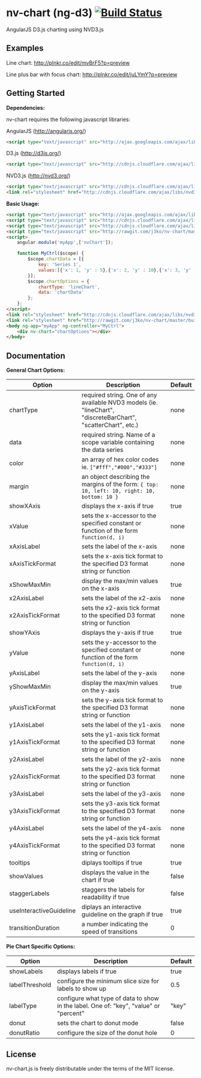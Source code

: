 # nv-chart (ng-d3) [![Build Status](https://travis-ci.org/j3ko/nv-chart.svg?branch=master)](https://travis-ci.org/j3ko/nv-chart)

AngularJS D3.js charting using NVD3.js 

## Examples

Line chart: http://plnkr.co/edit/mvBrF5?p=preview

Line plus bar with focus chart: http://plnkr.co/edit/juLYmY?p=preview


## Getting Started

**Dependencies:**

nv-chart requires the following javascript libraries:

AngularJS (http://angularjs.org/)
```html
<script type="text/javascript" src="http://ajax.googleapis.com/ajax/libs/angularjs/1.2.16/angular.min.js"></script>
```
D3.js (http://d3js.org/)
```html
<script type="text/javascript" src="http://cdnjs.cloudflare.com/ajax/libs/d3/3.4.2/d3.min.js"></script>
```
NVD3.js (http://nvd3.org/)
```html
<script type="text/javascript" src="http://cdnjs.cloudflare.com/ajax/libs/nvd3/1.1.14-beta/nv.d3.js"></script>
<link rel="stylesheet" href="http://cdnjs.cloudflare.com/ajax/libs/nvd3/1.1.14-beta/nv.d3.css" />
```

**Basic Usage:**

```html
<script type="text/javascript" src="http://ajax.googleapis.com/ajax/libs/angularjs/1.2.16/angular.min.js"></script>
<script type="text/javascript" src="http://cdnjs.cloudflare.com/ajax/libs/d3/3.4.2/d3.min.js"></script>
<script type="text/javascript" src="http://cdnjs.cloudflare.com/ajax/libs/nvd3/1.1.14-beta/nv.d3.js"></script>
<script type="text/javascript" src="http://rawgit.com/j3ko/nv-chart/master/build/nv-chart.min.js"></script>
<script>
    angular.module('myApp',['nvChart']);

	function MyCtrl($scope) {
		$scope.chartData = [{
			key: 'Series 1',
			values:[{'x': 1, 'y' : 5},{'x': 2, 'y' : 10},{'x': 3, 'y' : 15}]
		}];
		$scope.chartOptions = { 
			chartType: 'lineChart',
			data: 'chartData' 
		};
	};
</script>
<link rel="stylesheet" href="http://cdnjs.cloudflare.com/ajax/libs/nvd3/1.1.14-beta/nv.d3.css" />
<link rel="stylesheet" href="http://rawgit.com/j3ko/nv-chart/master/build/nv-chart.min.css" />
<body ng-app="myApp" ng-controller="MyCtrl">
    <div nv-chart="chartOptions"></div>
</body>
```

## Documentation

**General Chart Options:**

| Option | Description | Default |
| ------ | ----------- | ------- |
| chartType | required string. One of any available NVD3 models (ie. "lineChart", "discreteBarChart", "scatterChart", etc.) | none |
| data | required string. Name of a scope variable containing the data series | none | 
| color | an array of hex color codes ie. `["#fff","#000","#333"]` | none|
| margin | an object describing the margins of the form: `{ top: 10, left: 10, right: 10, bottom: 10 }` | none |
| showXAxis | displays the x-axis if true | true |
| xValue | sets the x-accessor to the specified constant or function of the form `function(d, i)` | none |
| xAxisLabel | sets the label of the x-axis | none |
| xAxisTickFormat | sets the x-axis tick format to the specified D3 format string or function | none | 
| xShowMaxMin | display the max/min values on the x-axis | true |
| x2AxisLabel | sets the label of the x2-axis | none |
| x2AxisTickFormat | sets the x2-axis tick format to the specified D3 format string or function | none | 
| showYAxis | displays the y-axis if true | true |
| yValue | sets the y-accessor to the specified constant or function of the form `function(d, i)` | none |
| yAxisLabel | sets the label of the y-axis | none |
| yShowMaxMin | display the max/min values on the y-axis | true |
| yAxisTickFormat | sets the y-axis tick format to the specified D3 format string or function | none | 
| y1AxisLabel | sets the label of the y1-axis | none |
| y1AxisTickFormat | sets the y1-axis tick format to the specified D3 format string or function | none | 
| y2AxisLabel | sets the label of the y2-axis | none |
| y2AxisTickFormat | sets the y2-axis tick format to the specified D3 format string or function | none | 
| y3AxisLabel | sets the label of the y3-axis | none |
| y3AxisTickFormat | sets the y3-axis tick format to the specified D3 format string or function | none | 
| y4AxisLabel | sets the label of the y4-axis | none |
| y4AxisTickFormat | sets the y4-axis tick format to the specified D3 format string or function | none | 
| tooltips | diplays tooltips if true | true |
| showValues | displays the value in the chart if true | false |
| staggerLabels | staggers the labels for readability if true | false |
| useInteractiveGuideline | diplays an interactive guideline on the graph if true | true |
| transitionDuration | a number indicating the speed of transitions | 0 |

**Pie Chart Specific Options:**

| Option | Description | Default |
| ------ | ----------- | ------- |
| showLabels | displays labels if true | true |
| labelThreshold | configure the minimum slice size for labels to show up | 0.5 |
| labelType | configure what type of data to show in the label.  One of: "key", "value" or "percent" | "key" |
| donut | sets the chart to donut mode | false |
| donutRatio | configure the size of the donut hole | 0 |

<!-- **Data Options:** -->

## License
nv-chart.js is freely distributable under the terms of the MIT license.
